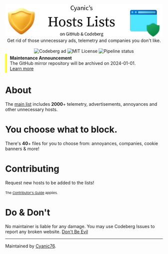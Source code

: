 <center>
  <img src="assets/banner.png">
  <br>
  Get rid of those unnecessary ads, telemetry and companies you don't like.
  <br><br>
  <img src="https://img.shields.io/badge/-Codeberg%20Pages-339933?style=flat&logo=javascript&logoColor=white&label=Hosted%20on" alt="Codeberg ad">
  <img src="https://img.shields.io/badge/-MIT-333333?style=flat&label=License" alt="MIT License">
  <img src="https://ci.codeberg.org/api/badges/9346/status.svg" alt="Pipeline status">
</center>

<div style="border-left: 5px solid yellow;">
  <div style="padding: 5px 10px;">
    <b>Maintenance Announcement</b><br>
    The GitHub mirror repository will be archived on 2024-01-01.
    <br>
    <a href="https://r.cyanic.me/answer/5">Learn more</a>
  </div>
</div>

# About

The [main list](https://hosts.cyanic.me/cyanicHosts.txt) includes **2000**+ telemetry, advertisements, annoyances and other unnecessary hosts.

# You choose what to block.

There's **40**+ files for you to choose from: annoyances, companies, cookie banners & more!

# Contributing

Request new hosts to be added to the lists! 

<span style="font-size: 11px;">
The <a href="https://codeberg.org/Cyanic76/Hosts/wiki/Contributing">Contributor's Guide</a> applies.
</span>

# Do & Don't

No maintainer is liable for any damage. You may use Codeberg Issues to report any broken website. [Don't Be Evil](https://r.cyanic.me/answer/4)

---

Maintained by [Cyanic76](https://cyanic.me).
